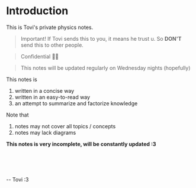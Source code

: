 # Introduction

This is Tovi's private physics notes.

> Important!
> If Tovi sends this to you, it means he trust u. So **DON'T** send this to other people.

> Confidential 🤫🤫

> This notes will be updated regularly on Wednesday nights (hopefully)

This notes is
1. written in a concise way
2. written in an easy-to-read way
3. an attempt to summarize and factorize knowledge

Note that
1. notes may not cover all topics / concepts
2. notes may lack diagrams

**This notes is very incomplete, will be constantly updated :3**

<br>
<br>
<br>

-- Tovi :3
